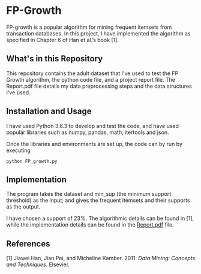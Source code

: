 # FP-Growth
FP-growth is a popular algorithm for mining frequent itemsets from transaction databases. In this project, I have implemented the algorithm as specified in Chapter 6 of Han et al.’s book [1].

## What's in this Repository
This repository contains the adult dataset that I've used to test the FP Growth algorithm, the python code file, and a project report file. The Report.pdf file details my data preprocessing steps and the data structures I've used.

## Installation and Usage
I have used Python 3.6.3 to develop and test the code, and have used popular libraries such as numpy, pandas, math, itertools and json.

Once the libraries and environments are set up, the code can by run by executing 

```
python FP_growth.py
```

## Implementation

The program takes the dataset and min_sup (the minimum support threshold) as the input; and gives the frequent itemsets and their supports as the output. 

I have chosen a support of 23%. The algorithmic details can be found in [1], while the implementation details can be found in the [Report.pdf](https://github.com/raiyan1102006/FP_Growth/blob/master/Report.pdf) file.

## References
[1] Jiawei Han, Jian Pei, and Micheline Kamber. 2011. *Data Mining: Concepts and Techniques*. Elsevier.

